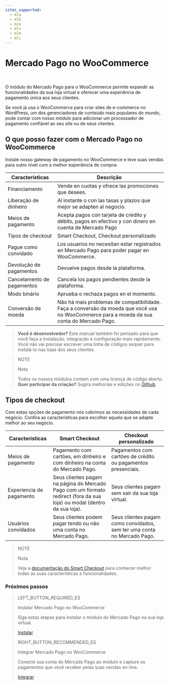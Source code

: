 ```yaml
---
sites_supported:
  - mla
  - mlb
  - mco
  - mlu
  - mlm
  - mlc
---
```


# Mercado Pago no WooCommerce
<br/>

O módulo do Mercado Pago para o WooCommerce permite expandir as funcionalidades da sua loja virtual e oferecer uma experiência de pagamento única aos seus clientes.

Se você já usa o WooCommerce para criar sites de e-commerce no WordPress, um dos gerenciadores de conteúdo mais populares do mundo, pode contar com nosso módulo para adicionar um processador de pagamento confiável ao seu site ou de seus clientes.

## O que posso fazer com o Mercado Pago no WooCommerce

Instale nosso gateway de pagamento no WooCommerce e leve suas vendas para outro nível com a melhor experiência de compra:

| Características               | Descrição                                                                  	                                                              |
|-------------------------------|-------------------------------------------------------------------------------------------------------------------------------------------|
| Financiamento                	| Vende en cuotas y ofrece las promociones que desees.                    	                                                                |
| Liberação de dinheiro         | Al instante o con las tasas y plazos que mejor se adapten al negocio.    	                                                                |
| Meios de pagamento            | Acepta pagos con tarjeta de crédito y débito, pagos en efectivo y con dinero en cuenta de Mercado Pago                                    |
| Tipos de checkout             | Smart Checkout, Checkout personalizado                                                               	                                    |
| Pague como convidado          | Los usuarios no necesitan estar registrados en Mercado Pago para poder pagar en WooCommerce.                                              |
| Devolução de pagamentos       | Devuelve pagos desde la plataforma.                                                               	                                      |
| Cancelamento de pagamentos    | Cancela los pagos pendientes desde la plataforma.                            	                                                            |
| Modo binário                  | Aprueba o rechaza pagos en el momento. 	                                                                                                  |
| Conversão de moeda            | Não há mais problemas de compatibilidade. Faça a conversão da moeda que você usa no WooCommerce para a moeda da sua conta do Mercado Pago.|

>**Você é desenvolvedor?**
>Este manual também foi pensado para que você faça a instalação, integração e configuração mais rapidamente. Você não vai precisar escrever uma linha de códigos sequer para instalá-lo nas lojas dos seus clientes. 

<span></span>

> NOTE
>
> Nota
> 
> Todos os nossos módulos contam com uma licença de código aberto. **Quer participar da criação?** Sugira melhorias e edições no [Github](https://github.com/mercadopago/cart-woocommerce).

## Tipos de checkout

Com estas opções de pagamento nós cobrimos as necessidades de cada negócio. Confira as características para escolher aquela que se adapte melhor ao seu negócio.

| Características     | Smart Checkout                                                                                                                 | Checkout personalizado                                         |
|---------------------|--------------------------------------------------------------------------------------------------------------------------------|----------------------------------------------------------------|
| Meios de pagamento  | Pagamento com cartões, em dinheiro e com dinheiro na conta do Mercado Pago.                                                    | Pagamentos com cartões de crédito ou pagamentos presenciais.   |
| Experiencia de pagamento | Seus clientes pagam na página do Mercado Pago com um formato redirect (fora da sua loja) ou modal (dentro da sua loja).   | Seus clientes pagam sem sair da sua loja virtual.              |
| Usuários convidados | Seus clientes podem pagar tendo ou não uma conta no Mercado Pago.                                                              | Seus clientes pagam como convidados, sem ter uma conta no Mercado Pago.|

> NOTE
>
> Nota
>
> Veja a [documentação do Smart Checkout](https://www.mercadopago.com.br/developers/pt/guides/payments/web-payment-checkout/introduction/) para conhecer melhor todas as suas características e funcionalidades.

### Próximos passos

> LEFT_BUTTON_REQUIRED_ES
>
> Instalar Mercado Pago no WooCommerce
>
> Siga estas etapas para instalar o módulo do Mercado Pago na sua loja virtual.
>
> 
> [Instalar](http://www.mercadopago.com.br/mlb/pt/plugins_sdks/plugins/woocommerce/instalation/)

> RIGHT_BUTTON_RECOMMENDED_ES
>
> Integrar Mercado Pago no WooCommerce
>
> Conecte sua conta do Mercado Pago ao módulo e capture os pagamentos que você receber pelas suas vendas on-line.
>
> [Integrar](http://www.mercadopago.com.br/mlb/pt/plugins_sdks/plugins/woocommerce/integration/)